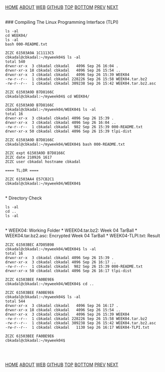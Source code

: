 ---
---

[HOME](index.md)
[ABOUT](README.md)
[WEB](https://osp4diss.vlsm.org/)
[GITHUB](https://github.com/os2xx/osp4diss/)
[TOP](#)
[BOTTOM](#endofpage)
[PREV](W04.md)
[NEXT](W04-02.md)

<br>
### Compiling The Linux Programming Interface (TLPI)

```
ls -al
cd WEEK04/
ls -al
bash 000-README.txt

```

```
ZCZC 61503A9A 1C1113C5
cbkadal@cbkadal:~/myweek04$ ls -al
total 540
drwxr-xr-x  3 cbkadal cbkadal   4096 Sep 26 16:04 .
drwxr-xr-x 18 cbkadal cbkadal   4096 Sep 26 15:54 ..
drwxr-xr-x  3 cbkadal cbkadal   4096 Sep 26 15:39 WEEK04
-rw-r--r--  1 cbkadal cbkadal 228226 Sep 26 15:58 WEEK04.tar.bz2
-rw-r--r--  1 cbkadal cbkadal 309238 Sep 26 15:42 WEEK04.tar.bz2.asc

ZCZC 61503A9D B7D8166C
cbkadal@cbkadal:~/myweek04$ cd WEEK04/

ZCZC 61503A9D B7D8166C
cbkadal@cbkadal:~/myweek04/WEEK04$ ls -al
total 16
drwxr-xr-x  3 cbkadal cbkadal 4096 Sep 26 15:39 .
drwxr-xr-x  3 cbkadal cbkadal 4096 Sep 26 16:04 ..
-rw-r--r--  1 cbkadal cbkadal  982 Sep 26 15:39 000-README.txt
drwxr-xr-x 50 cbkadal cbkadal 4096 Sep 26 15:39 tlpi-dist

ZCZC 61503A9D B7D8166C
cbkadal@cbkadal:~/myweek04/WEEK04$ bash 000-README.txt

ZCZC expt 61503A9D B7D8166C
ZCZC date 210926 1617
ZCZC user cbkadal hostname cbkadal

==== TL;DR ====

ZCZC 61503AA4 E57CB2C1
cbkadal@cbkadal:~/myweek04/WEEK04$

```

<br>
* Directory Check
<br>

```
ls -al
cd ..
ls -al

```

<br>
* WEEK04: Working Folder
* WEEK04.tar.bz2: Week 04 TarBall
* WEEK04.tar.bz2.asc: Encrypted Week 04 TarBall
* WEEK04-TLPI.txt: Result
<br>

```
ZCZC 61503BEC A7D05B98
cbkadal@cbkadal:~/myweek04/WEEK04$ ls -al
total 16
drwxr-xr-x  3 cbkadal cbkadal 4096 Sep 26 15:39 .
drwxr-xr-x  3 cbkadal cbkadal 4096 Sep 26 16:17 ..
-rw-r--r--  1 cbkadal cbkadal  982 Sep 26 15:39 000-README.txt
drwxr-xr-x 50 cbkadal cbkadal 4096 Sep 26 16:17 tlpi-dist

ZCZC 61503BEE FA0BE9E6
cbkadal@cbkadal:~/myweek04/WEEK04$ cd ..

ZCZC 61503BEE FA0BE9E6
cbkadal@cbkadal:~/myweek04$ ls -al
total 544
drwxr-xr-x  3 cbkadal cbkadal   4096 Sep 26 16:17 .
drwxr-xr-x 18 cbkadal cbkadal   4096 Sep 26 15:54 ..
drwxr-xr-x  3 cbkadal cbkadal   4096 Sep 26 15:39 WEEK04
-rw-r--r--  1 cbkadal cbkadal 228226 Sep 26 15:58 WEEK04.tar.bz2
-rw-r--r--  1 cbkadal cbkadal 309238 Sep 26 15:42 WEEK04.tar.bz2.asc
-rw-r--r--  1 cbkadal cbkadal   1130 Sep 26 16:17 WEEK04-TLPI.txt

ZCZC 61503BEE FA0BE9E6
cbkadal@cbkadal:~/myweek04$

```

<br id="endofpage"><br>

[HOME](index.md)
[ABOUT](README.md)
[WEB](https://osp4diss.vlsm.org/)
[GITHUB](https://github.com/os2xx/osp4diss)
[TOP](#)
[BOTTOM](#endofpage)
[PREV](W04.md)
[NEXT](W04-02.md)
<br>

